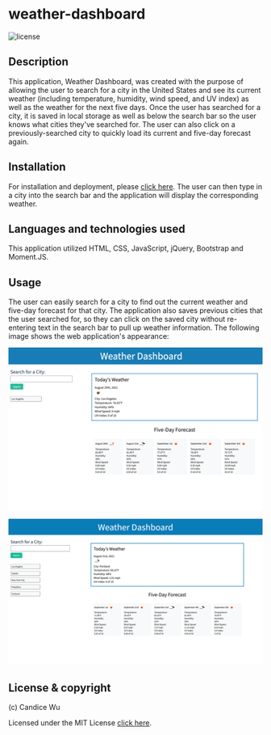 # weather-dashboard

![license](https://img.shields.io/badge/license-MIT-blue.svg)

## Description
This application, Weather Dashboard, was created with the purpose of allowing the user to search for a city in the United States and see its current weather (including temperature, humidity, wind speed, and UV index) as well as the weather for the next five days. Once the user has searched for a city, it is saved in local storage as well as below the search bar so the user knows what cities they've searched for. The user can also click on a previously-searched city to quickly load its current and five-day forecast again. 

## Installation
For installation and deployment, please [click here](https://candiceywu.github.io/weather-dashboard/). The user can then type in a city into the search bar and the application will display the corresponding weather.

## Languages and technologies used
This application utilized HTML, CSS, JavaScript, jQuery, Bootstrap and Moment.JS.

## Usage
The user can easily search for a city to find out the current weather and five-day forecast for that city. The application also saves previous cities that the user searched for, so they can click on the saved city without re-entering text in the search bar to pull up weather information. The following image shows the web application's appearance:

![Candice Wu's Weather Dashboard application includes a search bar on the left with weather information on the right (current and five-day forecast). The cities searched will automatically be saved/displayed on the page so the user can click on the city to reload weather information. The cities will display again if the page is closed/refreshed and opened again.](assets/images/screenshot.png)


![Here is the second image with additional cities:](assets/images/screencapture.png)

## License & copyright

(c) Candice Wu 

Licensed under the MIT License [click here](license).